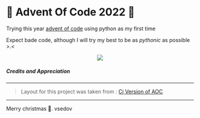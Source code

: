 # 🎄 Advent Of Code 2022 🎄

Trying this year [advent of code](https://adventofcode.com/2022) using python as my first time

Expect bade code, although I will try my best to be as _pythonic_ as possible >.<

<p align="center">
  <img
    src="https://raw.githubusercontent.com/catppuccin/catppuccin/dev/assets/footers/gray0_ctp_on_line.svg?sanitize=true"
  />
</p>

##### Credits and Appreciation

----

> Layout for this project was taken from : [Cj Version of AOC](https://github.com/cj81499/advent-of-code)

---

Merry christmas 🦌.
vsedov
